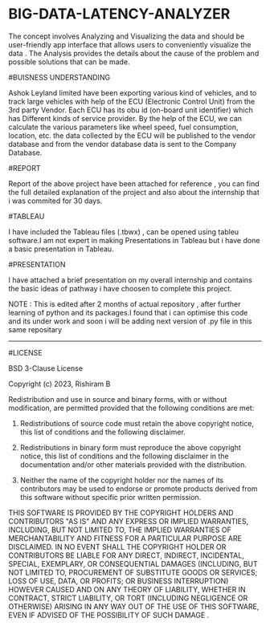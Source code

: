 # BIG-DATA-LATENCY-ANALYZER
The concept involves Analyzing and Visualizing the data and should be user-friendly app interface that allows users to conveniently visualize the data  . The Analysis provides the details about the cause of the problem and possible solutions that can be made.

#BUISNESS UNDERSTANDING 

Ashok Leyland limited have been exporting various kind of vehicles, and to track large vehicles with help of the ECU (Electronic Control Unit) from the 3rd party Vendor. Each ECU has its obu id (on-board unit identifier) which has Different kinds of service provider. By the help of the ECU, we can calculate the various parameters like wheel speed, fuel consumption, location, etc. the data collected by the ECU will be published to the vendor database and from the vendor database data is sent to the Company Database.


#REPORT 

Report of the above project have been attached for reference , you can find the full detailed explanation of the project and also about the internship that i was commited for 30 days.

#TABLEAU

I have included the Tableau files (.tbwx) , can be opened using tableu software.I am not expert in making Presentations in Tableau but i have done a basic presentation in Tableau.

#PRESENTATION 

I have attached a brief presentation on my overall internship and contains the basic ideas of pathway i have choosen to complete this project.

NOTE : This is edited after 2 months of actual repository , after further learning of python and its packages.I found that i can optimise this code and its under work and soon i will be adding next version of .py file in this same repositary


----------------------------------------------------------------------------------------------------------------------------------------------------------------
#LICENSE

BSD 3-Clause License

Copyright (c) 2023, Rishiram B

Redistribution and use in source and binary forms, with or without
modification, are permitted provided that the following conditions are met:

1. Redistributions of source code must retain the above copyright notice, this
   list of conditions and the following disclaimer.

2. Redistributions in binary form must reproduce the above copyright notice,
   this list of conditions and the following disclaimer in the documentation
   and/or other materials provided with the distribution.

3. Neither the name of the copyright holder nor the names of its
   contributors may be used to endorse or promote products derived from
   this software without specific prior written permission.

THIS SOFTWARE IS PROVIDED BY THE COPYRIGHT HOLDERS AND CONTRIBUTORS "AS IS"
AND ANY EXPRESS OR IMPLIED WARRANTIES, INCLUDING, BUT NOT LIMITED TO, THE
IMPLIED WARRANTIES OF MERCHANTABILITY AND FITNESS FOR A PARTICULAR PURPOSE ARE
DISCLAIMED. IN NO EVENT SHALL THE COPYRIGHT HOLDER OR CONTRIBUTORS BE LIABLE
FOR ANY DIRECT, INDIRECT, INCIDENTAL, SPECIAL, EXEMPLARY, OR CONSEQUENTIAL
DAMAGES (INCLUDING, BUT NOT LIMITED TO, PROCUREMENT OF SUBSTITUTE GOODS OR
SERVICES; LOSS OF USE, DATA, OR PROFITS; OR BUSINESS INTERRUPTION) HOWEVER
CAUSED AND ON ANY THEORY OF LIABILITY, WHETHER IN CONTRACT, STRICT LIABILITY,
OR TORT (INCLUDING NEGLIGENCE OR OTHERWISE) ARISING IN ANY WAY OUT OF THE USE
OF THIS SOFTWARE, EVEN IF ADVISED OF THE POSSIBILITY OF SUCH DAMAGE .
